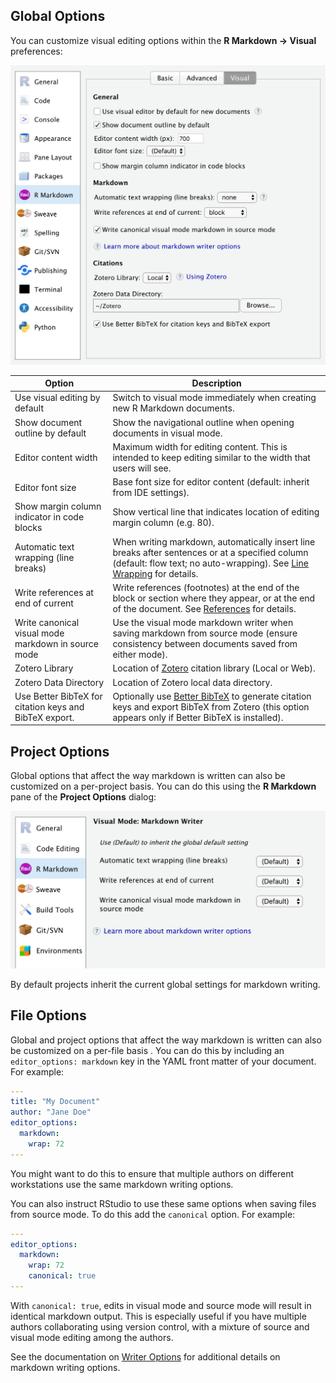 <!-- -*- mode: gfm -*- -->

## Global Options

You can customize visual editing options within the **R Markdown -\> Visual** preferences:

<img src="images/visual-editing-options.png" class="illustration" width="584"/>

| Option                                                 | Description                                                                                                                                                                                          |
|--------------------------------------------------------|------------------------------------------------------------------------------------------------------------------------------------------------------------------------------------------------------|
| Use visual editing by default                          | Switch to visual mode immediately when creating new R Markdown documents.                                                                                                                            |
| Show document outline by default                       | Show the navigational outline when opening documents in visual mode.                                                                                                                                 |
| Editor content width                                   | Maximum width for editing content. This is intended to keep editing similar to the width that users will see.                                                                                        |
| Editor font size                                       | Base font size for editor content (default: inherit from IDE settings).                                                                                                                              |
| Show margin column indicator in code blocks            | Show vertical line that indicates location of editing margin column (e.g. 80).                                                                                                                       |
| Automatic text wrapping (line breaks)                  | When writing markdown, automatically insert line breaks after sentences or at a specified column (default: flow text; no auto-wrapping). See [Line Wrapping](markdown?id=line-wrapping) for details. |
| Write references at end of current                     | Write references (footnotes) at the end of the block or section where they appear, or at the end of the document. See [References](markdown?id=references) for details.                              |
| Write canonical visual mode markdown in source mode    | Use the visual mode markdown writer when saving markdown from source mode (ensure consistency between documents saved from either mode).                                                             |
| Zotero Library                                         | Location of [Zotero](citations#citations-from-zotero) citation library (Local or Web).                                                                                                               |
| Zotero Data Directory                                  | Location of Zotero local data directory.                                                                                                                                                             |
| Use Better BibTeX for citation keys and BibTeX export. | Optionally use [Better BibTeX](https://retorque.re/zotero-better-bibtex/) to generate citation keys and export BibTeX from Zotero (this option appears only if Better BibTeX is installed).          |

## Project Options

Global options that affect the way markdown is written can also be customized on a per-project basis. You can do this using the **R Markdown** pane of the **Project Options** dialog:

<img src="images/visual-editing-project-options.png" class="illustration" width="541"/>

By default projects inherit the current global settings for markdown writing.

## File Options

Global and project options that affect the way markdown is written can also be customized on a per-file basis . You can do this by including an `editor_options: markdown` key in the YAML front matter of your document. For example:

``` yaml
---
title: "My Document"
author: "Jane Doe"
editor_options:
  markdown:
    wrap: 72
---
```

You might want to do this to ensure that multiple authors on different workstations use the same markdown writing options.

You can also instruct RStudio to use these same options when saving files from source mode. To do this add the `canonical` option. For example:

``` yaml
---
editor_options:
  markdown:
    wrap: 72
    canonical: true
---
```

With `canonical: true`, edits in visual mode and source mode will result in identical markdown output. This is especially useful if you have multiple authors collaborating using version control, with a mixture of source and visual mode editing among the authors.

See the documentation on [Writer Options](markdown#writer-options) for additional details on markdown writing options.
